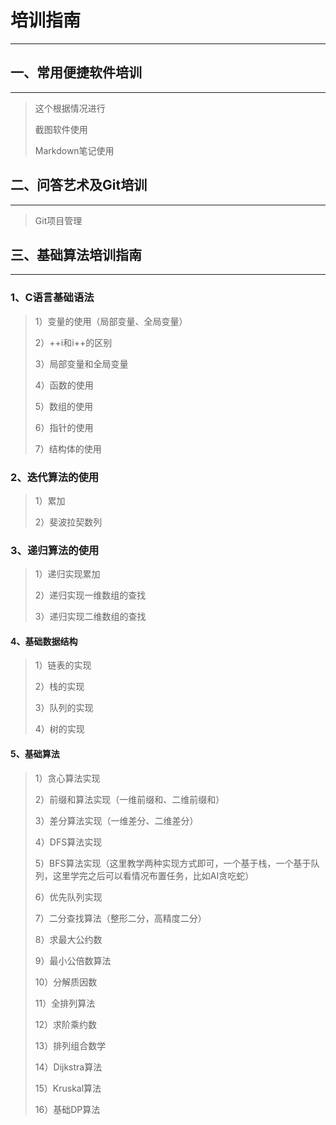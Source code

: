 # 培训指南

---





## 一、常用便捷软件培训

---

> 这个根据情况进行
>
> 截图软件使用
>
> Markdown笔记使用

## 二、问答艺术及Git培训

---

> Git项目管理



## 三、基础算法培训指南

---

### 1、C语言基础语法
> 1）变量的使用（局部变量、全局变量）
>
> 2）++i和i++的区别
>
> 3）局部变量和全局变量
>
> 4）函数的使用
>
> 5）数组的使用 
>
> 6）指针的使用
>
> 7）结构体的使用
### 2、迭代算法的使用

> 1）累加
>
> 2）斐波拉契数列

### 3、递归算法的使用

> 1）递归实现累加
>
> 2）递归实现一维数组的查找
>
> 3）递归实现二维数组的查找

#### 4、基础数据结构

> 1）链表的实现
>
> 2）栈的实现
>
> 3）队列的实现
>
> 4）树的实现

#### 5、基础算法

> 1）贪心算法实现
>
> 2）前缀和算法实现（一维前缀和、二维前缀和）
>
> 3）差分算法实现（一维差分、二维差分）
>
> 4）DFS算法实现
>
> 5）BFS算法实现（这里教学两种实现方式即可，一个基于栈，一个基于队列，这里学完之后可以看情况布置任务，比如AI贪吃蛇）
>
> 6）优先队列实现
>
> 7）二分查找算法（整形二分，高精度二分）
>
> 8）求最大公约数
>
> 9）最小公倍数算法
>
> 10）分解质因数
>
> 11）全排列算法
>
> 12）求阶乘约数
>
> 13）排列组合数学
>
> 14）Dijkstra算法
>
> 15）Kruskal算法
>
> 16）基础DP算法